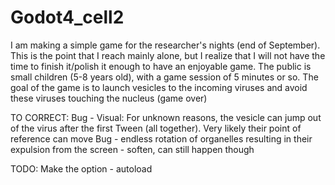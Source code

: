 # Godot4_cell2

I am making a simple game for the researcher's nights (end of September). This is the point that I reach mainly alone, but I realize that I will not have the time to finish it/polish it enough to have an enjoyable game.
The public is small children (5-8 years old), with a game session of 5 minutes or so.
The goal of the game is to launch vesicles to the incoming viruses and avoid these viruses touching the nucleus (game over)


TO CORRECT:
Bug - Visual: For unknown reasons, the vesicle can jump out of the virus after the first Tween (all together). Very likely their point of reference can move
Bug - endless rotation of organelles resulting in their expulsion from the screen - soften, can still happen though


TODO:
Make the option - autoload
